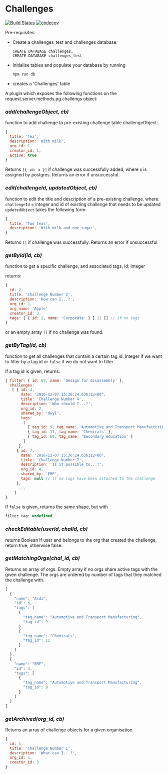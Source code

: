 # Challenges
[![Build Status](https://travis-ci.org/postgres-plugin/challenges.svg?branch=master)](https://travis-ci.org/postgres-plugin/challenges)
[![codecov](https://codecov.io/gh/postgres-plugin/challenges/branch/master/graph/badge.svg)](https://codecov.io/gh/postgres-plugin/challenges)

Pre-requisites:
- Create a challenges_test and challenges database:
  ```
  CREATE DATABASE challenges;
  CREATE DATABASE challenges_test
  ```

- Initialise tables and populate your database by running
  ```
  npm run db
  ```

- creates a 'Challenges' table

A plugin which exposes the following functions on the request.server.methods.pg.challengs object:

### _add(challengeObject, cb)_
function to add challenge to pre-existing challenge table
challengeObject:
```js
{
  title: 'Tea',
  description: 'With milk',
  org_id: 1,
  creator_id: 1,
  active: true
}
```

Returns `[{ id: x }]` if challenge was successfully added, where x is assigned by postgres.
Returns an error if unsuccessful.


### _edit(challengeId, updatedObject, cb)_
function to edit the title and description of a pre-existing challenge.
where:
`challengeId` = integer and id of existing challenge that needs to be updated
`updatedObject` takes the following form:
```js
{
  title: 'Two teas',
  description: 'With milk and one sugar',
}
```

Returns `[]` if challenge was successfully.
Returns an error if unsuccessful.


### _getById(id, cb)_
function to get a specific challenge, and associated tags,
id: Integer

returns:
```js
{
  id: 2,
  title: 'Challenge Number 2',
  description: 'How can I...?',
  org_id: 1,
  org_name: 'Apple'
  creator_id: 3,
  tags: [ { id: 2, name: 'Corporate' } ] || [] // if no tags
}
```
or an empty array `[]` if no challenge was found.

### _getByTag(id, cb)_
function to get all challenges that contain a certain tag
id: Integer if we want to filter by a tag id
or `false` if we do not want to filter

If a tag id is given, returns:
```js
{ filter: { id: 69, name: 'Design for disassembly' },
  challenges:
   [ { id: 4,
       date: '2016-12-07 15:36:24.636112+00',
       title: 'Challenge Number 4',
       description: 'Who should I...?',
       org_id: 2,
       shared_by: 'dwyl',
       tags:
        [
          { tag_id: 9, tag_name: 'Automotive and Transport Manufacturing' },
          { tag_id: 11, tag_name: 'Chemicals' },
          { tag_id: 60, tag_name: 'Secondary education' }
        ]
      },
     { id: 7,
       date: '2016-12-07 15:36:24.636112+00',
       title: 'Challenge Number 7',
       description: 'Is it possible to...?',
       org_id: 4,
       shared_by: 'EMF',
       tags: null // if no tags have been attached to the challenge
     },
      ...
    ]
}
```
If `false` is given, returns the same shape, but with
```js
filter_tag: undefined
```

### _checkEditable(userId, chalId, cb)_
returns Boolean
If user and belongs to the org that created the challenge, return true; otherwise false.

### _getMatchingOrgs(chal_id, cb)_
Returns an array of orgs. Empty array if no orgs share active tags with the given challenge.
The orgs are ordered by number of tags that they matched the challenge with.

```js
[
  {
    "name": "Asda",
    "id": 6,
    "tags": [
      {
        "tag_name": "Automotive and Transport Manufacturing",
        "tag_id": 9
      },
      {
        "tag_name": "Chemicals",
        "tag_id": 11
      }
    ]
  },
  {
    "name": "EMF",
    "id": 4,
    "tags": [
      {
        "tag_name": "Automotive and Transport Manufacturing",
        "tag_id": 9
      }
    ]
  }
]
```

### _getArchived(org_id, cb)_
Returns an array of challenge objects for a given organisation.
```js
{
  id: 1,
  title: 'Challenge Number 1',
  description: 'What can I...?',
  org_id: 1,
  creator_id: 3
}
```
